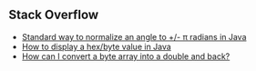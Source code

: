 ## Stack Overflow

- [Standard way to normalize an angle to +/- π radians in Java](https://stackoverflow.com/questions/24234609/standard-way-to-normalize-an-angle-to-π-radians-in-java)
- [How to display a hex/byte value in Java](https://stackoverflow.com/questions/29553993/how-to-display-a-hex-byte-value-in-java)
- [How can I convert a byte array into a double and back?](https://stackoverflow.com/questions/2905556/how-can-i-convert-a-byte-array-into-a-double-and-back)

